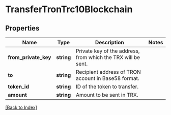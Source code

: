 # TransferTronTrc10Blockchain

## Properties

Name | Type | Description | Notes
------------ | ------------- | ------------- | -------------
**from_private_key** | **string** | Private key of the address, from which the TRX will be sent. |
**to** | **string** | Recipient address of TRON account in Base58 format. |
**token_id** | **string** | ID of the token to transfer. |
**amount** | **string** | Amount to be sent in TRX. |

[[Back to Index]](../index.md)
